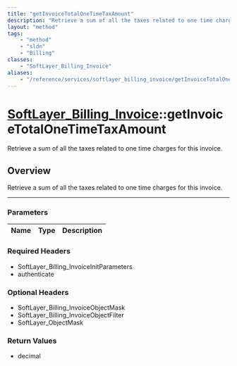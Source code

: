 ```yaml
---
title: "getInvoiceTotalOneTimeTaxAmount"
description: "Retrieve a sum of all the taxes related to one time charges for this invoice."
layout: "method"
tags:
    - "method"
    - "sldn"
    - "Billing"
classes:
    - "SoftLayer_Billing_Invoice"
aliases:
    - "/reference/services/softlayer_billing_invoice/getInvoiceTotalOneTimeTaxAmount"
---
```

# [SoftLayer_Billing_Invoice](/reference/services/SoftLayer_Billing_Invoice)::getInvoiceTotalOneTimeTaxAmount


Retrieve a sum of all the taxes related to one time charges for this invoice.


## Overview 
Retrieve a sum of all the taxes related to one time charges for this invoice.

-----

### Parameters 
|Name | Type | Description |
| --- | --- | --- |


### Required Headers
* SoftLayer_Billing_InvoiceInitParameters
* authenticate


### Optional Headers
* SoftLayer_Billing_InvoiceObjectMask
* SoftLayer_Billing_InvoiceObjectFilter
* SoftLayer_ObjectMask

### Return Values
* decimal




